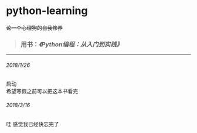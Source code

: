 # python-learning
 ~~论一个心理狗的自我修养~~  
 
 > ### 用书：_《Python编程：从入门到实践》_
 
------

###### 2018/1/26
启动  
希望寒假之前可以把这本书看完  


###### 2018/3/16
哇 
感觉我已经快忘完了
